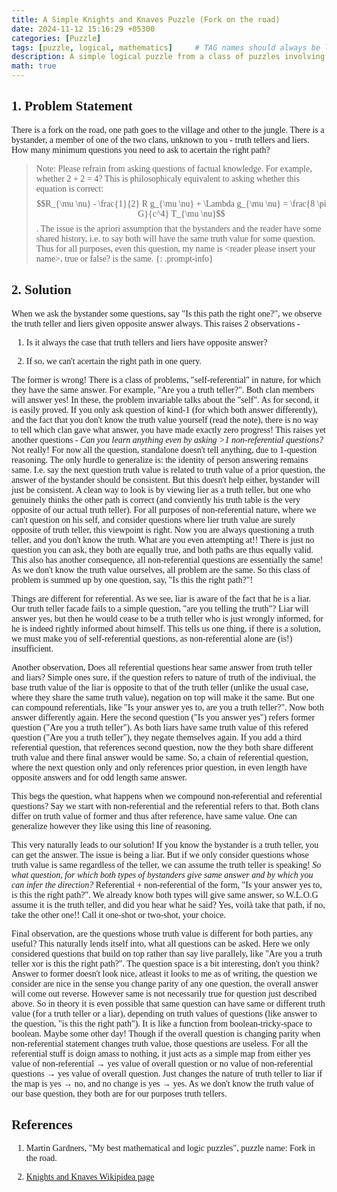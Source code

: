 ```yaml
---
title: A Simple Knights and Knaves Puzzle (Fork on the road)
date: 2024-11-12 15:16:29 +05300
categories: [Puzzle]
tags: [puzzle, logical, mathematics]     # TAG names should always be lowercase
description: A simple logical puzzle from a class of puzzles involving interviewing one (or more) member(s) of truth tellers or liers clan. The identity of clan is not known. The aim is to get hold of an answer to some question.
math: true
---
```


<div class="custom" markdown="1" style="font-family: Verdana">

## 1. Problem Statement

There is a fork on the road, one path goes to the village and other to the jungle. There is a bystander, a member of one of the two clans, unknown to you - truth tellers and liers. How many minimum questions you need to ask to acertain the right path?

> Note: Please refrain from asking questions of factual knowledge. For example, whether 2 + 2 = 4? This is philosophicaly equivalent to asking whether this equation is correct: $$R_{\mu \nu} - \frac{1}{2} R g_{\mu \nu} + \Lambda g_{\mu \nu} = \frac{8 \pi G}{c^4} T_{\mu \nu}$$. The issue is the apriori assumption that the bystanders and the reader have some shared history, i.e. to say both will have the same truth value for some question. Thus for all purposes, even this question, my name is \<reader please insert your name\>, true or false? is the same.
{: .prompt-info}

## 2. Solution

When we ask the bystander some questions, say "Is this path the right one?", we observe the truth teller and liers given opposite answer always. This raises 2 observations - 

1. Is it always the case that truth tellers and liers have opposite answer?

2. If so, we can't acertain the right path in one query.

The former is wrong! There is a class of problems, "self-referential" in nature, for which they have the same answer. For example, "Are you a truth teller?". Both clan members will answer yes! In these, the problem invariable talks about the "self". As for second, it is easily proved. If you only ask question of kind-1 (for which both answer differently), and the fact that you don't know the truth value yourself (read the note), there is no way to tell which clan gave what answer, you have made exactly zero progress! This raises yet another questions - *Can you learn anything even by asking >1 non-referential questions?* Not really! For now all the question, standalone doesn't tell anything, due to 1-question reasoning. The only hurdle to generalize is: the identity of person answering remains same. I.e. say the next question truth value is related to truth value of a prior question, the answer of the bystander should be consistent. But this doesn't help either, bystander will just be consistent. A clean way to look is by viewing lier as a truth teller, but one who genuinely thinks the other path is correct (and conviently his truth table is the very opposite of our actual truth teller). For all purposes of non-referential nature, where we can't question on his self, and consider questions where lier truth value are surely opposite of truth teller, this viewpoint is right. Now you are always questioning a truth teller, and you don't know the truth. What are you even attempting at!! There is just no question you can ask, they both are equally true, and both paths are thus equally valid. This also has another consequence, all non-referential questions are essentially the same! As we don't know the truth value ourselves, all problem are the same. So this class of problem is summed up by one question, say, "Is this the right path?"!

Things are different for referential. As we see, liar is aware of the fact that he is a liar. Our truth teller facade fails to a simple question, "are you telling the truth"? Liar will answer yes, but then he would cease to be a truth teller who is just wrongly informed, for he is indeed rightly informed about himself. This tells us one thing, if there is a solution, we must make you of self-referential questions, as non-referential alone are (is!) insufficient.

Another observation, Does all referential questions hear same answer from truth teller and liars? Simple ones sure, if the question refers to nature of truth of the indiviual, the base truth value of the liar is opposite to that of the truth teller (unlike the usual case, where they share the same truth value), negation on top will make it the same. But one can compound referentials, like "Is your answer yes to, are you a truth teller?". Now both answer differently again. Here the second question ("Is you answer yes") refers former question ("Are you a truth teller"). As both liars have same truth value of this refered question ("Are you a truth teller"), they negate themselves again. If you add a third referential question, that references second question, now the they both share different truth value and there final answer would be same. So, a chain of referential question, where the next question only and only references prior question, in even length have opposite answers and for odd length same answer.

This begs the question, what happens when we compound non-referential and referential questions? Say we start with non-referential and the referential refers to that. Both clans differ on truth value of former and thus after reference, have same value. One can generalize however they like using this line of reasoning.

This very naturally leads to our solution! If you know the bystander is a truth teller, you can get the answer. The issue is being a liar. But if we only consider questions whose truth value is same regardless of the teller, we can assume the truth teller is speaking! *So what question, for which both types of bystanders give same answer and by which you can infer the direction?* Referential + non-referential of the form, "Is your answer yes to, is this the right path?". We already know both types will give same answer, so W.L.O.G assume it is the truth teller, and did you hear what he said? Yes, voilà take that path, if no, take the other one!! Call it one-shot or two-shot, your choice.

Final observation, are the questions whose truth value is different for both parties, any useful? This naturally lends itself into, what all questions can be asked. Here we only considered questions that build on top rather than say live parallely, like "Are you a truth teller xor is this the right path?". The question space is a bit interesting, don't you think? Answer to former doesn't look nice, atleast it looks to me as of writing, the question we consider are nice in the sense you change parity of any one question, the overall answer will come out reverse. However same is not necessarily true for question just described above. So in theory it is even possible that same question can have same or different truth value (for a truth teller or a liar), depending on truth values of questions (like answer to the question, "is this the right path"). It is like a function from boolean-tricky-space to boolean. Maybe some other day! Though if the overall question is changing parity when non-referential statement changes truth value, those questions are useless. For all the referential stuff is doign amass to nothing, it just acts as a simple map from either yes value of non-referential → yes value of overall question or no value of non-referential questions → yes value of overall question. Just changes the nature of truth teller to liar if the map is yes → no, and no change is yes → yes. As we don't know the truth value of our base question, they both are for our purposes truth tellers.

## References

1. Martin Gardners, "My best mathematical and logic puzzles", puzzle name: Fork in the road.

2. [Knights and Knaves Wikipidea page](https://en.wikipedia.org/wiki/Knights_and_Knaves)

</div>
